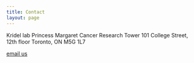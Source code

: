 ```yaml
---
title: Contact
layout: page
---
```


Kridel lab
Princess Margaret Cancer Research Tower
101 College Street, 12th floor
Toronto, ON
M5G 1L7

[email us](mailto:robert.kridel@uhn.ca)
